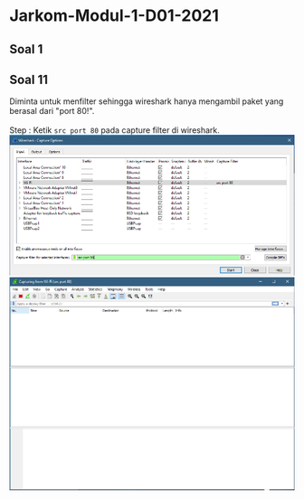 # Jarkom-Modul-1-D01-2021

## Soal 1


## Soal 11
Diminta untuk menfilter sehingga wireshark hanya mengambil paket yang berasal dari "port 80!".<br><br>
Step : Ketik `src port 80` pada capture filter di wireshark.
<img src="Img/11_1.PNG">
<img src="Img/11_2.PNG">
